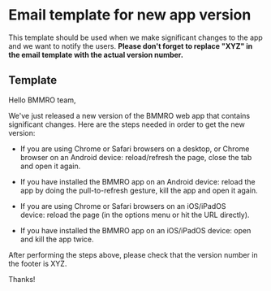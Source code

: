 # Email template for new app version

This template should be used when we make significant changes to the app and we want to notify the users.
**Please don't forget to replace "XYZ" in the email template with the actual version number.**

## Template

Hello BMMRO team,

We've just released a new version of the BMMRO web app that contains significant changes.
Here are the steps needed in order to get the new version:

- If you are using Chrome or Safari browsers on a desktop, or Chrome browser on an Android device: reload/refresh the page, close the tab and open it again.

- If you have installed the BMMRO app on an Android device: reload the app by doing the pull-to-refresh gesture, kill the app and open it again.

- If you are using Chrome or Safari browsers on an iOS/iPadOS device: reload the page (in the options menu or hit the URL directly).

- If you have installed the BMMRO app on an iOS/iPadOS device: open and kill the app twice.

After performing the steps above, please check that the version number in the footer is XYZ.

Thanks!
